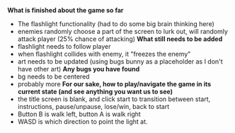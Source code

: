 **What is finished about the game so far**
- The flashlight functionality (had to do some big brain thinking here)
- enemies randomly choose a part of the screen to lurk out, will randomly attack player (25% chance of attacking)
**What still needs to be added**
- flashlight needs to follow player
- when flashlight collides with enemy, it "freezes the enemy"
- art needs to be updated (using bugs bunny as a placeholder as I don't have other art)
**Any bugs you have found**
- bg needs to be centered
- probably more
**For our sake, how to play/navigate the game in its current state (and see anything you want us to see)**
- the title screen is blank, and click start to transition between start, instructions, pause/unpause, lose/win, back to start
- Button B is walk left, button A is walk right
- WASD is which direction to point the light at.
